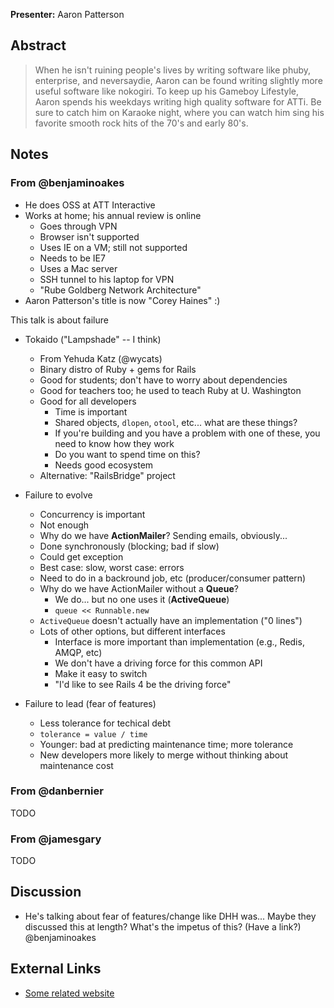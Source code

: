**Presenter:** Aaron Patterson

## Abstract

> When he isn't ruining people's lives by writing software like phuby, enterprise, and neversaydie, Aaron can be found writing slightly more useful software like nokogiri. To keep up his Gameboy Lifestyle, Aaron spends his weekdays writing high quality software for ATTi. Be sure to catch him on Karaoke night, where you can watch him sing his favorite smooth rock hits of the 70's and early 80's.

## Notes

### From @benjaminoakes

* He does OSS at ATT Interactive
* Works at home; his annual review is online
    * Goes through VPN
    * Browser isn't supported
    * Uses IE on a VM; still not supported
    * Needs to be IE7
    * Uses a Mac server
    * SSH tunnel to his laptop for VPN
    * "Rube Goldberg Network Architecture"
* Aaron Patterson's title is now "Corey Haines" :)

This talk is about failure

* Tokaido ("Lampshade" -- I think)
    * From Yehuda Katz (@wycats)
    * Binary distro of Ruby + gems for Rails
    * Good for students; don't have to worry about dependencies
    * Good for teachers too; he used to teach Ruby at U. Washington
    * Good for all developers
        * Time is important
        * Shared objects, `dlopen`, `otool`, etc... what are these things?
        * If you're building and you have a problem with one of these, you need to know how they work
        * Do you want to spend time on this?
        * Needs good ecosystem
    * Alternative: "RailsBridge" project

* Failure to evolve
    * Concurrency is important
    * Not enough
    * Why do we have **ActionMailer**?  Sending emails, obviously...
    * Done synchronously (blocking; bad if slow)
    * Could get exception
    * Best case: slow, worst case: errors
    * Need to do in a backround job, etc (producer/consumer pattern)
    * Why do we have ActionMailer without a **Queue**?
        * We do... but no one uses it (**ActiveQueue**)
        * `queue << Runnable.new`
    * `ActiveQueue` doesn't actually have an implementation ("0 lines")
    * Lots of other options, but different interfaces
        * Interface is more important than implementation (e.g., Redis, AMQP, etc)
        * We don't have a driving force for this common API
        * Make it easy to switch
        * "I'd like to see Rails 4 be the driving force"

* Failure to lead (fear of features)
    * Less tolerance for techical debt
    * `tolerance = value / time`
    * Younger: bad at predicting maintenance time; more tolerance
    * New developers more likely to merge without thinking about maintenance cost

### From @danbernier

TODO

### From @jamesgary

TODO

## Discussion

* He's talking about fear of features/change like DHH was... Maybe they discussed this at length?  What's the impetus of this?  (Have a link?) @benjaminoakes

## External Links

* [Some related website](http://www.example.com/)
